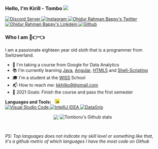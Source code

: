 ### Hello, I'm Kirill - Tombo <img src="https://media.giphy.com/media/hvRJCLFzcasrR4ia7z/giphy.gif" width="25px">
<a href="https://discord.gg/BunKxCNTQ3">
  <img  alt="Discord Server" width="16px" color="white" src="https://www.iconsdb.com/icons/preview/gray/discord-xxl.png" />
</a>
<a href="https://www.instagram.com/tomboru/">
  <img  alt="Instagram" width="16px" src="https://www.iconsdb.com/icons/preview/gray/instagram-xxl.png" />
</a>
<a href="https://twitter.com/tomboru">
  <img  alt="Ohidur Rahman Bappy's Twitter" width="16px" src="https://www.iconsdb.com/icons/preview/gray/twitter-xxl.png" />
</a>
<a href="https://www.twitch.tv/tomboru">
  <img  alt="Ohidur Rahman Bappy's Linkdein" width="16px" src="https://www.iconsdb.com/icons/preview/gray/twitch-tv-xxl.png" />
</a>
<a href="https://github.com/Tomboru">
  <img  alt="Github" width="16px" src="https://www.iconsdb.com/icons/preview/gray/github-6-xxl.png" />
</a>

<br />

### Who I am 🥺👉👈

I am a passionate eighteen year old sloth that is a programmer from Switzwerland.
- 📓 I'm taking a course from Google for Data Analytics
- 📚 I'm currently learning [Java](https://www.w3schools.com/java/), [Angular](https://www.w3schools.com/Angular/), [HTML5](https://www.w3schools.com/html/) and [Shell-Scripting](https://www.tutorialspoint.com/unix/shell_scripting.htm) 
- 🎓 I'm a student at the [WISS](https://www.wiss.ch/) School
- 📬 How to reach me: kkhilko9@gmail.com <br>
- 📍 2021 Goals: Finish the course and pass the first semester

**Languages and Tools:** &nbsp;
<code><img height="15" src="https://raw.githubusercontent.com/github/explore/80688e429a7d4ef2fca1e82350fe8e3517d3494d/topics/javascript/javascript.png"> </code>
<a href="https://code.visualstudio.com/">
  <img  alt="Visual Studio Code" width="16px" src="https://upload.wikimedia.org/wikipedia/commons/thumb/9/9a/Visual_Studio_Code_1.35_icon.svg/2048px-Visual_Studio_Code_1.35_icon.svg.png" />
</a>
<a href="https://www.jetbrains.com/de-de/idea/">
  <img  alt="IntelliJ IDEA" width="16px" src="https://image.pngaaa.com/514/654514-middle.png" />
</a>
<a href="https://www.jetbrains.com/de-de/datagrip/">
  <img  alt="DataGrip" width="16px" src="https://upload.wikimedia.org/wikipedia/commons/thumb/c/c9/DataGrip.svg/1024px-DataGrip.svg" />
</a>

<p align="center">
    <img align="center" src="https://github-readme-stats.vercel.app/api/top-langs/?username=tomboru&theme=radical&hide_langs_below=1&layout=compact)">
    <img align="center" alt="Tomboru's Github stats" src="https://github-readme-stats.vercel.app/api?username=tomboru&show_icons=true&theme=radical&line_height=21">
</p>

<br />

*PS: Top languages does not indicate my skill level or something like that, it's a github metric of which languages I have the most code on Github*
